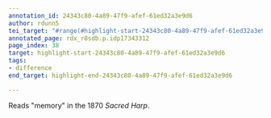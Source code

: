 ```yaml
---
annotation_id: 24343c80-4a89-47f9-afef-61ed32a3e9d6
author: rdunn5
tei_target: "#range(#highlight-start-24343c80-4a89-47f9-afef-61ed32a3e9d6, #highlight-end-24343c80-4a89-47f9-afef-61ed32a3e9d6)"
annotated_page: rdx_r8sdb.p.idp17343312
page_index: 38
target: highlight-start-24343c80-4a89-47f9-afef-61ed32a3e9d6
tags:
- difference
end_target: highlight-end-24343c80-4a89-47f9-afef-61ed32a3e9d6

---
```

Reads "memory" in the 1870 *Sacred Harp*.